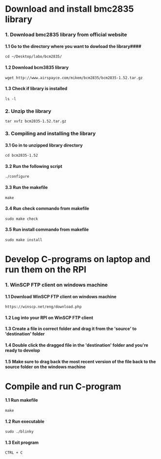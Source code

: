 # Download and install bmc2835 library #
### 1. Download bmc2835 library from official website ###
#### 1.1 Go to the directory where you want to dowload the library####
	cd ~/Desktop/labo/bcm2835/
#### 1.2 Download bcm3835 library #####
	wget http://www.airspayce.com/mikem/bcm2835/bcm2835-1.52.tar.gz
#### 1.3 Check if library is installed #####
	ls -l

### 2. Unzip the library
	tar xvfz bcm2835-1.52.tar.gz 

### 3. Compiling and installing the library ###
#### 3.1 Go in to unzipped library directory ####
	cd bcm2835-1.52
#### 3.2 Run the following script ####
	./configure
#### 3.3 Run the makefile ####
	make
#### 3.4 Run check commando from makefile ####
	sudo make check
#### 3.5 Run install commando from makefile ####
	sudo make install

# Develop C-programs on laptop and run them on the RPI #
### 1. WinSCP FTP client on windows machine ###
#### 1.1 Download WinSCP FTP client on windows machine ###
	https://winscp.net/eng/download.php
#### 1.2 Log into your RPI on WinSCP FTP client ####
#### 1.3 Create a file in correct folder and drag it from the 'source' to 'destination' folder ####
#### 1.4 Double click the dragged file in the 'destination' folder and you're ready to develop
#### 1.5 Make sure to drag back the most recent version of  the file back to the source folder on the windows machine ####

# Compile and run C-program #
#### 1.1 Run makefile #####
	make
#### 1.2 Run executable ####
	sudo ./blinky
#### 1.3 Exit program ####
	CTRL + C



